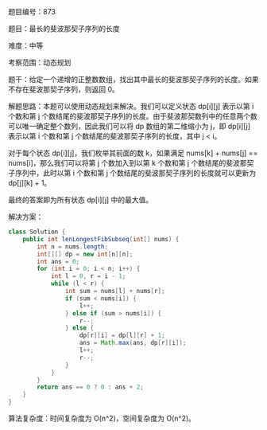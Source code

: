 题目编号：873

题目：最长的斐波那契子序列的长度

难度：中等

考察范围：动态规划

题干：给定一个递增的正整数数组，找出其中最长的斐波那契子序列的长度。如果不存在斐波那契子序列，则返回 0。

解题思路：本题可以使用动态规划来解决。我们可以定义状态 dp[i][j] 表示以第 i 个数和第 j 个数结尾的斐波那契子序列的长度。由于斐波那契数列中的任意两个数可以唯一确定整个数列，因此我们可以将 dp 数组的第二维缩小为 j，即 dp[i][j] 表示以第 i 个数和第 j 个数结尾的斐波那契子序列的长度，其中 j < i。

对于每个状态 dp[i][j]，我们枚举其前面的数 k，如果满足 nums[k] + nums[j] == nums[i]，那么我们可以将第 j 个数加入到以第 k 个数和第 j 个数结尾的斐波那契子序列中，此时以第 i 个数和第 j 个数结尾的斐波那契子序列的长度就可以更新为 dp[j][k] + 1。

最终的答案即为所有状态 dp[i][j] 中的最大值。

解决方案：

```java
class Solution {
    public int lenLongestFibSubseq(int[] nums) {
        int n = nums.length;
        int[][] dp = new int[n][n];
        int ans = 0;
        for (int i = 0; i < n; i++) {
            int l = 0, r = i - 1;
            while (l < r) {
                int sum = nums[l] + nums[r];
                if (sum < nums[i]) {
                    l++;
                } else if (sum > nums[i]) {
                    r--;
                } else {
                    dp[r][i] = dp[l][r] + 1;
                    ans = Math.max(ans, dp[r][i]);
                    l++;
                    r--;
                }
            }
        }
        return ans == 0 ? 0 : ans + 2;
    }
}
```

算法复杂度：时间复杂度为 O(n^2)，空间复杂度为 O(n^2)。